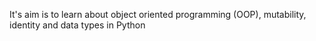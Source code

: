 It's aim is to learn about object oriented programming (OOP), mutability, identity and data types in Python
